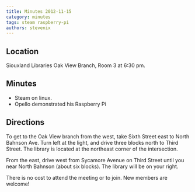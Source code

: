 ```yaml
---
title: Minutes 2012-11-15
category: minutes
tags: steam raspberry-pi
authors: stevenix
---
```


## Location

Siouxland Libraries Oak View Branch, Room 3 at 6:30 pm.

## Minutes

- Steam on linux.
- Opello demonstrated his Raspberry Pi

## Directions

To get to the Oak View branch from the west, take Sixth Street east to
North Bahnson Ave. Turn left at the light, and drive three blocks north
to Third Street. The library is located at the northeast corner of the
intersection.

From the east, drive west from Sycamore Avenue on Third Street until you
near North Bahnson (about six blocks). The library will be on your
right.

There is no cost to attend the meeting or to join. New members are
welcome!
